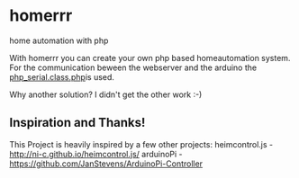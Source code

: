 # homerrr
home automation with php

With homerrr you can create your own php based homeautomation system. For the communication beween the webserver and the arduino
the [php_serial.class.php](http://code.google.com/p/php-serial/)is used.

Why another solution? I didn't get the other work :-)

## Inspiration and Thanks!
This Project is heavily inspired by a few other projects:
heimcontrol.js - http://ni-c.github.io/heimcontrol.js/
arduinoPi - https://github.com/JanStevens/ArduinoPi-Controller






